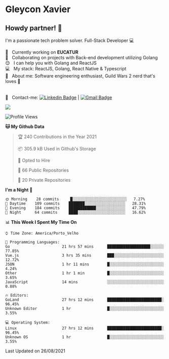 # Gleycon Xavier

## Howdy partner! 👋

I'm a passionate tech problem solver.
Full-Stack Developer :computer:

 :rocket:  &nbsp; Currently working on **EUCATUR**
 <br/> :purple_heart: &nbsp; Collaborating on projects with Back-end development utilizing Golang
 <br/> :blush: &nbsp; I can help you with Golang and ReactJS
 <br/> :computer: &nbsp; My stack: ReactJS, Golang, React Native & Typescript
 <br/> 💬  &nbsp; About me: Software engineering enthusiast, Guild Wars 2 nerd that's loves :apple:
 <br/>
 <br/>
 <br/> :email: &nbsp; Contact-me: [![Linkedin Badge](https://img.shields.io/badge/-GleyconXavier-blue?style=flat-square&logo=Linkedin&logoColor=white&link=https://www.linkedin.com/in/gleyconxavier/)](https://www.linkedin.com/in/gleyconxavier/) 
| 
[![Gmail Badge](https://img.shields.io/badge/-gleyconxcarlos@gmail.com-c14438?style=flat-square&logo=Gmail&logoColor=white&link=mailto:gleyconxcarlos@gmail.com)](mailto:gleyconxcarlos@gmail.com)

![](https://komarev.com/ghpvc/?username=gleyconxavier)

<!--START_SECTION:waka-->
![Profile Views](http://img.shields.io/badge/Profile%20Views-0-blue)

**🐱 My Github Data** 

> 🏆 240 Contributions in the Year 2021
 > 
> 📦 305.9 kB Used in Github's Storage 
 > 
> 💼 Opted to Hire
 > 
> 📜 66 Public Repositories 
 > 
> 🔑 20 Private Repositories  
 > 
**I'm a Night 🦉** 

```text
🌞 Morning    28 commits     █░░░░░░░░░░░░░░░░░░░░░░░░   7.27% 
🌆 Daytime    109 commits    ███████░░░░░░░░░░░░░░░░░░   28.31% 
🌃 Evening    184 commits    ████████████░░░░░░░░░░░░░   47.79% 
🌙 Night      64 commits     ████░░░░░░░░░░░░░░░░░░░░░   16.62%

```


📊 **This Week I Spent My Time On** 

```text
⌚︎ Time Zone: America/Porto_Velho

💬 Programming Languages: 
Go                       21 hrs 57 mins      ███████████████████░░░░░░   77.85% 
Vue.js                   3 hrs 35 mins       ███░░░░░░░░░░░░░░░░░░░░░░   12.72% 
JSON                     1 hr 11 mins        █░░░░░░░░░░░░░░░░░░░░░░░░   4.24% 
Other                    1 hr 1 min          █░░░░░░░░░░░░░░░░░░░░░░░░   3.65% 
JavaScript               14 mins             ░░░░░░░░░░░░░░░░░░░░░░░░░   0.88%

🔥 Editors: 
GoLand                   27 hrs 12 mins      ████████████████████████░   96.45% 
Unknown Editor           1 hr                █░░░░░░░░░░░░░░░░░░░░░░░░   3.55%

💻 Operating System: 
Linux                    27 hrs 12 mins      ████████████████████████░   96.45% 
Unknown OS               1 hr                █░░░░░░░░░░░░░░░░░░░░░░░░   3.55%

```


 Last Updated on 26/08/2021
<!--END_SECTION:waka-->

